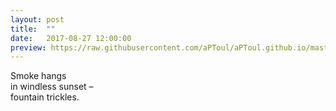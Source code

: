 ```yaml
---
layout: post
title:  ""
date:   2017-08-27 12:00:00
preview: https://raw.githubusercontent.com/aPToul/aPToul.github.io/master/_images/night_garden.JPG
---
```


Smoke hangs  
in windless sunset –  
fountain trickles.

